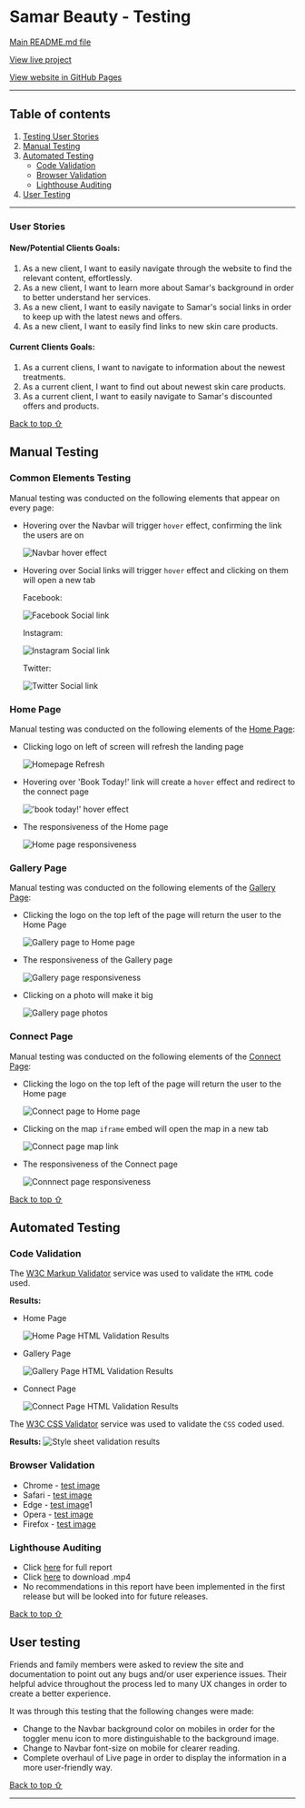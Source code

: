 # Samar Beauty - Testing 

[Main README.md file](/README.md)

[View live project](https://11zouzou11.github.io/Samar-Beauty/)

[View website in GitHub Pages](https://github.com/11zouzou11/Samar-Beauty)


***
## Table of contents
1. [Testing User Stories](#Testing-User-Stories)
2. [Manual Testing](#Manual-Testing)
3. [Automated Testing](#Automated-Testing) 
     - [Code Validation](#Code-Validation)
     - [Browser Validation](#Browser-Validation)
     - [Lighthouse Auditing](#Lighthouse-Auditing)
4. [User Testing](#User-Testing)


***

### User Stories

#### New/Potential Clients Goals:
1. As a new client, I want to easily navigate through the website to find the relevant content, effortlessly.
2. As a new client, I want to learn more about Samar's background in order to better understand her services.
3. As a new client, I want to easily navigate to Samar's social links in order to keep up with the latest news and offers.
4. As a new client, I want to easily find links to new skin care products.

#### Current Clients Goals:
1. As a current cliens, I want to navigate to information about the newest treatments.
2. As a current client, I want to find out about newest skin care products. 
3. As a current client, I want to easily navigate to Samar's discounted offers and products.

[Back to top ⇧](#Samar-Beauty---Testing)

## Manual Testing

### Common Elements Testing
Manual testing was conducted on the following elements that appear on every page:

- Hovering over the Navbar will trigger `hover` effect, confirming the link the users are on

    ![Navbar hover effect](assets/testing/menu-hoover.gif)

- Hovering over Social links will trigger `hover` effect and clicking on them will open a new tab

     Facebook:

     ![Facebook Social link](assets/testing/faceook-link.gif)

     Instagram:

     ![Instagram Social link](assets/testing/instagram-link.gif)

     Twitter:

     ![Twitter Social link](assets/testing/twitter-link.gif)


### Home Page
Manual testing was conducted on the following elements of the [Home Page](index.html):

- Clicking logo on left of screen will refresh the landing page

     ![Homepage Refresh](assets/testing/logo-click.gif)

- Hovering over 'Book Today!' link will create a `hover` effect and redirect to the connect page

     !['book today!' hover effect](assets/testing/book-today.gif)

- The responsiveness of the Home page

     ![Home page responsiveness](assets/testing/responsiveness.gif)

### Gallery Page
Manual testing was conducted on the following elements of the [Gallery Page](gallery.html):

- Clicking the logo on the top left of the page will return the user to the Home Page

     ![Gallery page to Home page](assets/testing/Gallery-to-Home.gif)

- The responsiveness of the Gallery page

     ![Gallery page responsiveness](assets/testing/gallery-responsive.gif)

- Clicking on a photo will make it big 

     ![Gallery page photos](assets/testing/gallery-photos.gif)


### Connect Page
Manual testing was conducted on the following elements of the [Connect Page](connect.html):

- Clicking the logo on the top left of the page will return the user to the Home page

     ![Connect page to Home page](assets/testing/connect-to-home.gif)

- Clicking on the map `iframe` embed will open the map in a new tab

     ![Connect page map link](assets/testing/google-map-new.tab.gif)

- The responsiveness of the Connect page

     ![Connnect page responsiveness](assets/testing/connect-page-responsiveness.gif)

[Back to top ⇧](#Samar-Beauty---Testing)


## Automated Testing

### Code Validation
The [W3C Markup Validator](https://validator.w3.org/) service was used to validate the `HTML` code used.

**Results:**

- Home Page

     ![Home Page HTML Validation Results](assets/testing/index.png)

- Gallery Page

     ![Gallery Page HTML Validation Results](assets/testing/gallery.png)

- Connect Page

     ![Connect Page HTML Validation Results](assets/testing/connect.png)

The [W3C CSS Validator](https://jigsaw.w3.org/css-validator/) service was used to validate the `CSS` coded used.

**Results:**
![Style sheet validation results](assets/testing/css-testing.png)


### Browser Validation
- Chrome - [test image](assets/testing/chrome-test.png)
- Safari - [test image](assets/testing/safari-test.png) 
- Edge - [test image](assets/testing/edge-test.png)1
- Opera - [test image](assets/testing/opera-test.png)
- Firefox - [test image](assets/testing/firefox-test.png)


### Lighthouse Auditing
- Click [here](assets/testing/lighthouse/lighthouse_1.gif) for full report
- Click [here](assets/testing/lighthouse/lighthouse_2.mp4) to download .mp4
- No recommendations in this report have been implemented in the first release but will be looked into for future releases.

[Back to top ⇧](#Samar-Beauty---Testing)

## User testing 
Friends and family members were asked to review the site and documentation to point out any bugs and/or user experience issues. Their helpful advice throughout the process led to many UX changes in order to create a better experience. 

It was through this testing that the following changes were made:
- Change to the Navbar background color on mobiles in order for the toggler menu icon to more distinguishable to the background image.
- Change to Navbar font-size on mobile for clearer reading.
- Complete overhaul of Live page in order to display the information in a more user-friendly way.

[Back to top ⇧](#Samar-Beauty---Testing)

***